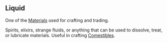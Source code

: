 ## Liquid
One of the [Materials](Materials) used for crafting and trading.

Spirits, elixirs, strange fluids, or anything that can be used to dissolve, treat, or lubricate materials. Useful in crafting [Comestibles](Comestibles).